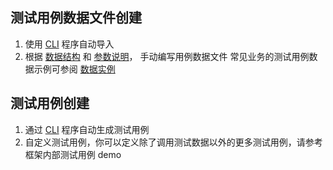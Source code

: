 ## 测试用例数据文件创建

1. 使用 [CLI](/cli/) 程序自动导入
2. 根据 [数据结构](/case_data/) 和 [参数说明](/case_data/params_desc.md)， 手动编写用例数据文件
   常见业务的测试用例数据示例可参阅 [数据实例](/case_create/instance.md)

## 测试用例创建

1. 通过 [CLI](/cli/) 程序自动生成测试用例
2. 自定义测试用例，你可以定义除了调用测试数据以外的更多测试用例，请参考框架内部测试用例 demo
